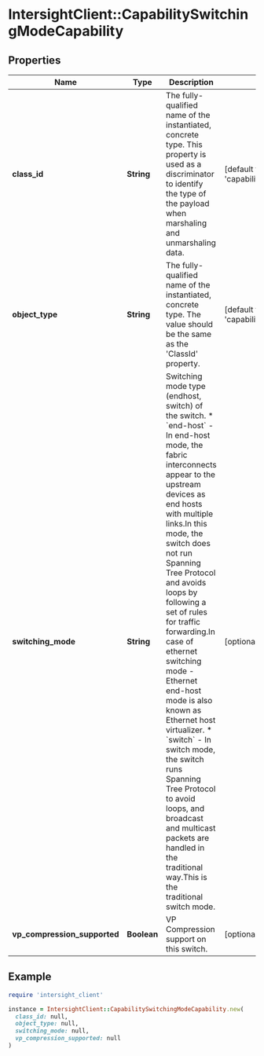 # IntersightClient::CapabilitySwitchingModeCapability

## Properties

| Name | Type | Description | Notes |
| ---- | ---- | ----------- | ----- |
| **class_id** | **String** | The fully-qualified name of the instantiated, concrete type. This property is used as a discriminator to identify the type of the payload when marshaling and unmarshaling data. | [default to &#39;capability.SwitchingModeCapability&#39;] |
| **object_type** | **String** | The fully-qualified name of the instantiated, concrete type. The value should be the same as the &#39;ClassId&#39; property. | [default to &#39;capability.SwitchingModeCapability&#39;] |
| **switching_mode** | **String** | Switching mode type (endhost, switch) of the switch. * &#x60;end-host&#x60; - In end-host mode, the fabric interconnects appear to the upstream devices as end hosts with multiple links.In this mode, the switch does not run Spanning Tree Protocol and avoids loops by following a set of rules for traffic forwarding.In case of ethernet switching mode - Ethernet end-host mode is also known as Ethernet host virtualizer. * &#x60;switch&#x60; - In switch mode, the switch runs Spanning Tree Protocol to avoid loops, and broadcast and multicast packets are handled in the traditional way.This is the traditional switch mode. | [optional][default to &#39;end-host&#39;] |
| **vp_compression_supported** | **Boolean** | VP Compression support on this switch. | [optional] |

## Example

```ruby
require 'intersight_client'

instance = IntersightClient::CapabilitySwitchingModeCapability.new(
  class_id: null,
  object_type: null,
  switching_mode: null,
  vp_compression_supported: null
)
```

